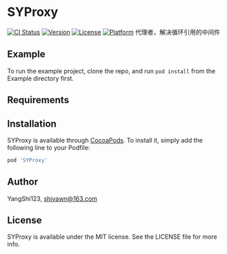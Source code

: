 # SYProxy

[![CI Status](https://img.shields.io/travis/YangShi123/SYProxy.svg?style=flat)](https://travis-ci.org/YangShi123/SYProxy)
[![Version](https://img.shields.io/cocoapods/v/SYProxy.svg?style=flat)](https://cocoapods.org/pods/SYProxy)
[![License](https://img.shields.io/cocoapods/l/SYProxy.svg?style=flat)](https://cocoapods.org/pods/SYProxy)
[![Platform](https://img.shields.io/cocoapods/p/SYProxy.svg?style=flat)](https://cocoapods.org/pods/SYProxy)
代理者，解决循环引用的中间件

## Example

To run the example project, clone the repo, and run `pod install` from the Example directory first.

## Requirements

## Installation

SYProxy is available through [CocoaPods](https://cocoapods.org). To install
it, simply add the following line to your Podfile:

```ruby
pod 'SYProxy'
```

## Author

YangShi123, shiyawn@163.com

## License

SYProxy is available under the MIT license. See the LICENSE file for more info.
